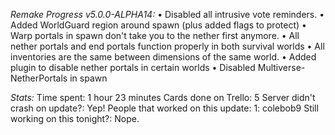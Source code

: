 *Remake Progress v5.0.0-ALPHA14:​*
• Disabled all intrusive vote reminders.
• Added WorldGuard region around spawn (plus added flags to protect)
• Warp portals in spawn don't take you to the nether first anymore.
• All nether portals and end portals function properly in both survival worlds
• All inventories are the same between dimensions of the same world.
• Added plugin to disable nether portals in certain worlds
• Disabled Multiverse-NetherPortals in spawn

*Stats:​*
Time spent: 1 hour 23 minutes
Cards done on Trello: 5
Server didn't crash on update?: Yep!
People that worked on this update: 1: colebob9
Still working on this tonight?: Nope.
